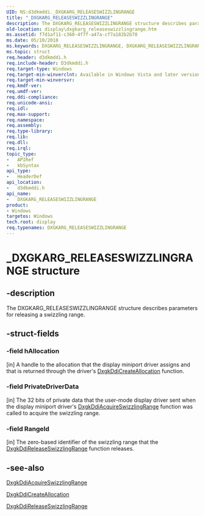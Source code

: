 ```yaml
---
UID: NS:d3dkmddi._DXGKARG_RELEASESWIZZLINGRANGE
title: "_DXGKARG_RELEASESWIZZLINGRANGE"
description: The DXGKARG_RELEASESWIZZLINGRANGE structure describes parameters for releasing a swizzling range.
old-location: display\dxgkarg_releaseswizzlingrange.htm
ms.assetid: f7d1af11-c360-4f7f-a47a-cf7a182b2b78
ms.date: 05/10/2018
ms.keywords: DXGKARG_RELEASESWIZZLINGRANGE, DXGKARG_RELEASESWIZZLINGRANGE structure [Display Devices], DmStructs_7ed7a86e-7376-47a8-8198-9c991005fd0a.xml, _DXGKARG_RELEASESWIZZLINGRANGE, d3dkmddi/DXGKARG_RELEASESWIZZLINGRANGE, display.dxgkarg_releaseswizzlingrange
ms.topic: struct
req.header: d3dkmddi.h
req.include-header: D3dkmddi.h
req.target-type: Windows
req.target-min-winverclnt: Available in Windows Vista and later versions of the Windows operating systems.
req.target-min-winversvr: 
req.kmdf-ver: 
req.umdf-ver: 
req.ddi-compliance: 
req.unicode-ansi: 
req.idl: 
req.max-support: 
req.namespace: 
req.assembly: 
req.type-library: 
req.lib: 
req.dll: 
req.irql: 
topic_type:
-	APIRef
-	kbSyntax
api_type:
-	HeaderDef
api_location:
-	d3dkmddi.h
api_name:
-	DXGKARG_RELEASESWIZZLINGRANGE
product:
- Windows
targetos: Windows
tech.root: display
req.typenames: DXGKARG_RELEASESWIZZLINGRANGE
---
```


# _DXGKARG_RELEASESWIZZLINGRANGE structure


## -description


The DXGKARG_RELEASESWIZZLINGRANGE structure describes parameters for releasing a swizzling range.


## -struct-fields




### -field hAllocation

[in] A handle to the allocation that the display miniport driver assigns and that is returned through the driver's <a href="https://msdn.microsoft.com/a28287d6-4dfa-4db4-92df-bbcd9379a5b2">DxgkDdiCreateAllocation</a> function.


### -field PrivateDriverData

[in] The 32 bits of private data that the user-mode display driver sent when the display miniport driver's <a href="https://msdn.microsoft.com/f861e055-70db-4e0a-9c62-87e2d41f92ae">DxgkDdiAcquireSwizzlingRange</a> function was called to acquire the swizzling range.


### -field RangeId

[in] The zero-based identifier of the swizzling range that the <a href="https://msdn.microsoft.com/6c583a48-baa4-429f-b2fc-5f86859617cc">DxgkDdiReleaseSwizzlingRange</a> function releases.


## -see-also




<a href="https://msdn.microsoft.com/f861e055-70db-4e0a-9c62-87e2d41f92ae">DxgkDdiAcquireSwizzlingRange</a>



<a href="https://msdn.microsoft.com/a28287d6-4dfa-4db4-92df-bbcd9379a5b2">DxgkDdiCreateAllocation</a>



<a href="https://msdn.microsoft.com/6c583a48-baa4-429f-b2fc-5f86859617cc">DxgkDdiReleaseSwizzlingRange</a>
 

 

